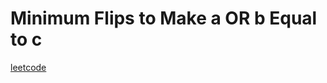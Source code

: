 Minimum Flips to Make a OR b Equal to c
=======================================
[leetcode](https://leetcode.com/problems/minimum-flips-to-make-a-or-b-equal-to-c)
